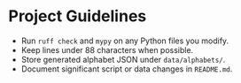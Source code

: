 # Project Guidelines

- Run `ruff check` and `mypy` on any Python files you modify.
- Keep lines under 88 characters when possible.
- Store generated alphabet JSON under `data/alphabets/`.
- Document significant script or data changes in `README.md`.
